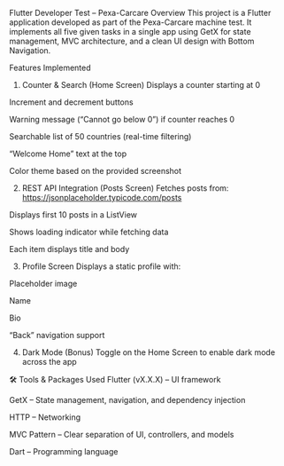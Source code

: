  Flutter Developer Test – Pexa-Carcare
Overview
This project is a Flutter application developed as part of the Pexa-Carcare machine test.
It implements all five given tasks in a single app using GetX for state management, MVC architecture, and a clean UI design with Bottom Navigation.

 Features Implemented
1. Counter & Search (Home Screen)
   Displays a counter starting at 0

Increment and decrement buttons

Warning message (“Cannot go below 0”) if counter reaches 0

Searchable list of 50 countries (real-time filtering)

“Welcome Home” text at the top

Color theme based on the provided screenshot

2. REST API Integration (Posts Screen)
   Fetches posts from: https://jsonplaceholder.typicode.com/posts

Displays first 10 posts in a ListView

Shows loading indicator while fetching data

Each item displays title and body

3. Profile Screen
   Displays a static profile with:

Placeholder image

Name

Bio

“Back” navigation support

4. Dark Mode (Bonus)
   Toggle on the Home Screen to enable dark mode across the app

🛠️ Tools & Packages Used
Flutter (vX.X.X) – UI framework

GetX – State management, navigation, and dependency injection

HTTP – Networking

MVC Pattern – Clear separation of UI, controllers, and models

Dart – Programming language